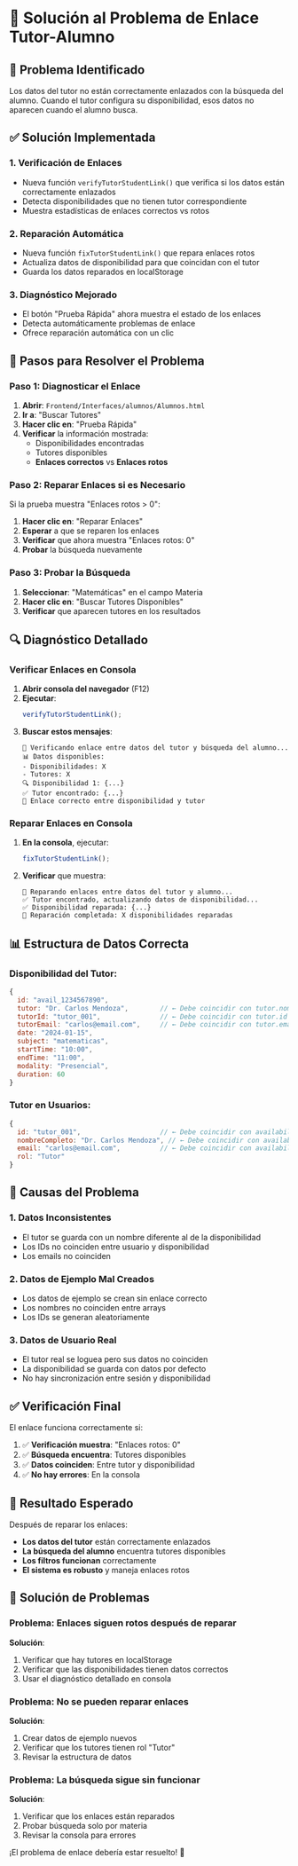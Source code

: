 # 🔗 Solución al Problema de Enlace Tutor-Alumno

## 🎯 Problema Identificado
Los datos del tutor no están correctamente enlazados con la búsqueda del alumno. Cuando el tutor configura su disponibilidad, esos datos no aparecen cuando el alumno busca.

## ✅ Solución Implementada

### **1. Verificación de Enlaces**
- Nueva función `verifyTutorStudentLink()` que verifica si los datos están correctamente enlazados
- Detecta disponibilidades que no tienen tutor correspondiente
- Muestra estadísticas de enlaces correctos vs rotos

### **2. Reparación Automática**
- Nueva función `fixTutorStudentLink()` que repara enlaces rotos
- Actualiza datos de disponibilidad para que coincidan con el tutor
- Guarda los datos reparados en localStorage

### **3. Diagnóstico Mejorado**
- El botón "Prueba Rápida" ahora muestra el estado de los enlaces
- Detecta automáticamente problemas de enlace
- Ofrece reparación automática con un clic

## 🚀 Pasos para Resolver el Problema

### **Paso 1: Diagnosticar el Enlace**
1. **Abrir**: `Frontend/Interfaces/alumnos/Alumnos.html`
2. **Ir a**: "Buscar Tutores"
3. **Hacer clic en**: "Prueba Rápida"
4. **Verificar** la información mostrada:
   - Disponibilidades encontradas
   - Tutores disponibles
   - **Enlaces correctos** vs **Enlaces rotos**

### **Paso 2: Reparar Enlaces si es Necesario**
Si la prueba muestra "Enlaces rotos > 0":
1. **Hacer clic en**: "Reparar Enlaces"
2. **Esperar** a que se reparen los enlaces
3. **Verificar** que ahora muestra "Enlaces rotos: 0"
4. **Probar** la búsqueda nuevamente

### **Paso 3: Probar la Búsqueda**
1. **Seleccionar**: "Matemáticas" en el campo Materia
2. **Hacer clic en**: "Buscar Tutores Disponibles"
3. **Verificar** que aparecen tutores en los resultados

## 🔍 Diagnóstico Detallado

### **Verificar Enlaces en Consola**
1. **Abrir consola del navegador** (F12)
2. **Ejecutar**:
   ```javascript
   verifyTutorStudentLink();
   ```
3. **Buscar estos mensajes**:
   ```
   🔗 Verificando enlace entre datos del tutor y búsqueda del alumno...
   📊 Datos disponibles:
   - Disponibilidades: X
   - Tutores: X
   🔍 Disponibilidad 1: {...}
   ✅ Tutor encontrado: {...}
   🔗 Enlace correcto entre disponibilidad y tutor
   ```

### **Reparar Enlaces en Consola**
1. **En la consola**, ejecutar:
   ```javascript
   fixTutorStudentLink();
   ```
2. **Verificar** que muestra:
   ```
   🔧 Reparando enlaces entre datos del tutor y alumno...
   ✅ Tutor encontrado, actualizando datos de disponibilidad...
   ✅ Disponibilidad reparada: {...}
   🔧 Reparación completada: X disponibilidades reparadas
   ```

## 📊 Estructura de Datos Correcta

### **Disponibilidad del Tutor:**
```javascript
{
  id: "avail_1234567890",
  tutor: "Dr. Carlos Mendoza",        // ← Debe coincidir con tutor.nombreCompleto
  tutorId: "tutor_001",               // ← Debe coincidir con tutor.id
  tutorEmail: "carlos@email.com",     // ← Debe coincidir con tutor.email
  date: "2024-01-15",
  subject: "matematicas",
  startTime: "10:00",
  endTime: "11:00",
  modality: "Presencial",
  duration: 60
}
```

### **Tutor en Usuarios:**
```javascript
{
  id: "tutor_001",                    // ← Debe coincidir con availability.tutorId
  nombreCompleto: "Dr. Carlos Mendoza", // ← Debe coincidir con availability.tutor
  email: "carlos@email.com",          // ← Debe coincidir con availability.tutorEmail
  rol: "Tutor"
}
```

## 🔧 Causas del Problema

### **1. Datos Inconsistentes**
- El tutor se guarda con un nombre diferente al de la disponibilidad
- Los IDs no coinciden entre usuario y disponibilidad
- Los emails no coinciden

### **2. Datos de Ejemplo Mal Creados**
- Los datos de ejemplo se crean sin enlace correcto
- Los nombres no coinciden entre arrays
- Los IDs se generan aleatoriamente

### **3. Datos de Usuario Real**
- El tutor real se loguea pero sus datos no coinciden
- La disponibilidad se guarda con datos por defecto
- No hay sincronización entre sesión y disponibilidad

## ✅ Verificación Final

El enlace funciona correctamente si:

1. ✅ **Verificación muestra**: "Enlaces rotos: 0"
2. ✅ **Búsqueda encuentra**: Tutores disponibles
3. ✅ **Datos coinciden**: Entre tutor y disponibilidad
4. ✅ **No hay errores**: En la consola

## 🎉 Resultado Esperado

Después de reparar los enlaces:

- **Los datos del tutor** están correctamente enlazados
- **La búsqueda del alumno** encuentra tutores disponibles
- **Los filtros funcionan** correctamente
- **El sistema es robusto** y maneja enlaces rotos

## 🚨 Solución de Problemas

### **Problema**: Enlaces siguen rotos después de reparar
**Solución**:
1. Verificar que hay tutores en localStorage
2. Verificar que las disponibilidades tienen datos correctos
3. Usar el diagnóstico detallado en consola

### **Problema**: No se pueden reparar enlaces
**Solución**:
1. Crear datos de ejemplo nuevos
2. Verificar que los tutores tienen rol "Tutor"
3. Revisar la estructura de datos

### **Problema**: La búsqueda sigue sin funcionar
**Solución**:
1. Verificar que los enlaces están reparados
2. Probar búsqueda solo por materia
3. Revisar la consola para errores

¡El problema de enlace debería estar resuelto! 🚀

